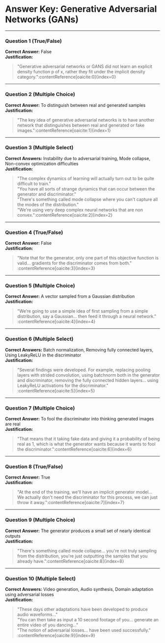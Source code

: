 # Answer Key: Generative Adversarial Networks (GANs)

---

### Question 1 (True/False)  
**Correct Answer:** False  
**Justification:**  
> "Generative adversarial networks or GANS did not learn an explicit density function p of x, rather they fit under the implicit density category."&#8203;:contentReference[oaicite:0]{index=0}

---

### Question 2 (Multiple Choice)  
**Correct Answer:** To distinguish between real and generated samples  
**Justification:**  
> "The key idea of generative adversarial networks is to have another network that distinguishes between real and generated or fake images."&#8203;:contentReference[oaicite:1]{index=1}

---

### Question 3 (Multiple Select)  
**Correct Answers:** Instability due to adversarial training, Mode collapse, Non-convex optimization difficulties  
**Justification:**  
> "The complex dynamics of learning will actually turn out to be quite difficult to train."  
> "You have all sorts of strange dynamics that can occur between the generator and discriminator."  
> "There's something called mode collapse where you can't capture all the modes of the distribution."  
> "We're using very deep complex neural networks that are non convex."&#8203;:contentReference[oaicite:2]{index=2}

---

### Question 4 (True/False)  
**Correct Answer:** False  
**Justification:**  
> "Note that for the generator, only one part of this objective function is valid... gradients for the discriminator comes from both."&#8203;:contentReference[oaicite:3]{index=3}

---

### Question 5 (Multiple Choice)  
**Correct Answer:** A vector sampled from a Gaussian distribution  
**Justification:**  
> "We’re going to use a simple idea of first sampling from a simple distribution, say a Gaussian... then feed it through a neural network."&#8203;:contentReference[oaicite:4]{index=4}

---

### Question 6 (Multiple Select)  
**Correct Answers:** Batch normalization, Removing fully connected layers, Using LeakyReLU in the discriminator  
**Justification:**  
> "Several findings were developed. For example, replacing pooling layers with strided convolution, using batchnorm both in the generator and discriminator, removing the fully connected hidden layers... using LeakyReLU activations for the discriminator."&#8203;:contentReference[oaicite:5]{index=5}

---

### Question 7 (Multiple Choice)  
**Correct Answer:** To fool the discriminator into thinking generated images are real  
**Justification:**  
> "That means that it taking fake data and giving it a probability of being real as 1, which is what the generator wants because it wants to fool the discriminator."&#8203;:contentReference[oaicite:6]{index=6}

---

### Question 8 (True/False)  
**Correct Answer:** True  
**Justification:**  
> "At the end of the training, we'll have an implicit generator model... We actually don't need the discriminator for this process, we can just throw it away."&#8203;:contentReference[oaicite:7]{index=7}

---

### Question 9 (Multiple Choice)  
**Correct Answer:** The generator produces a small set of nearly identical outputs  
**Justification:**  
> "There's something called mode collapse... you're not truly sampling from the distribution, you're just outputting the samples that you already have."&#8203;:contentReference[oaicite:8]{index=8}

---

### Question 10 (Multiple Select)  
**Correct Answers:** Video generation, Audio synthesis, Domain adaptation using adversarial losses  
**Justification:**  
> "These days other adaptations have been developed to produce audio waveforms..."  
> "You can then take as input a 10 second footage of you... generate an entire video of you dancing..."  
> "The notion of adversarial losses... have been used successfully."&#8203;:contentReference[oaicite:9]{index=9}

